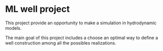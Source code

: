 # ML well project

This project provide an opportunity to make a simulation in hydrodynamic models.

The main goal of this project includes a choose an optimal way to define a well construction among all the possibles realizations.